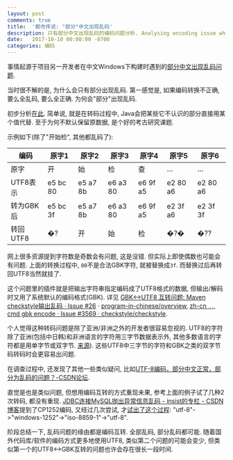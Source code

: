 ```yaml
---
layout: post
comments: true
title:  '都市传说: "部分"中文出现乱码'
description: 只有部分中文出现乱码的编码问题分析. Analysing encoding issue where only part of text displays incorrectly.
date:   2017-10-10 00:00:00 -0700
categories: 编码
---
```


事情起源于项目另一开发者在中文Windows下构建时遇到的[部分中文出现乱码问题](https://github.com/program-in-chinese/junit4_in_chinese/pull/11#issuecomment-324548860).

当时很不解的是, 为什么会只有部分出现乱码. 第一感觉是, 如果编码转换不正确, 要么全乱码, 要么全正确. 为何会"部分"出现乱码.

初步分析[在此](https://github.com/program-in-chinese/junit4_in_chinese/pull/12#issuecomment-333757123). 简单说, 就是在转码过程中, Java会把某些它不认识的部分直接用某个值代替. 至于为何不默认保留原数据, 是个好的考古研究课题.

示例如下(除了"开始检", 其他都乱码了):

编码 | 原字1 | 原字2 | 原字3 | 原字4 |  原字5 | 原字6
 ------------- | ------------- | ------------- | ------------- | ------------- | ------------- | -------------
原字 | 开 | 始 | 检 | 查 | … | …
UTF8表示 | e5 bc 80 | e5 a7 8b | e6 a3 80 | e6 9f a5 | e2 80 a6 | e2 80 a6
转为GBK后 | e5 bc 3f | e5 a7 8b | e6 a3 80 | e6 9f a5 | e2 3f a6 | e2 3f 3f
转回UTF8 | �? | 开 | 始 | 检 | �?� | �??

网上很多资源提到字符数是奇数会有问题, 这是没错. 但实际上即使偶数也可能会有问题. 上面的转换过程中, `80`不是合法GBK字符, 就被替换成`3f`. 而替换过后再转回UTF8当然就挂了.

这个问题里的插件就是把输出字符串指定编码成了UTF8格式的数据, 但输出/解码时又用了系统默认的编码格式(GBK). 详见 [GBK<->UTF8 互转问题: Maven checkstyle输出乱码 · Issue #26](https://github.com/program-in-chinese/overview/issues/26#issuecomment-334206209) · [program-in-chinese/overview](https://github.com/program-in-chinese/overview/issues/26#issuecomment-334206209), [zh-cn ,,,, cmd gbk encode · Issue #3569 · checkstyle/checkstyle](https://github.com/checkstyle/checkstyle/issues/3569#issuecomment-334245633).

个人觉得这种转码问题是除了亚洲/非洲之外的开发者很容易忽视的. UTF8的字符除了亚洲(包括中日韩)和非洲语言的字符用三字节数据表示外, 其他多数语言的字符都是用单字节或双字节. [来源](https://en.wikipedia.org/wiki/Plane_%28Unicode%29#Basic_Multilingual_Plane)). 这些UTF8中三字节的字符和GBK之类的双字节码转码时会更容易出问题.

在调查过程中, 还发现了其他一些类似疑问, 比如[UTF-8编码，部分中文正常，部分为乱码的问题？-CSDN论坛](http://bbs.csdn.net/topics/390010852).

直觉是也是类似问题, 但想用编码互转的方式重现未果, 参考上面的例子试了几种2次转码, 都没有重现. [JDBC连接MySQL抛出异常信息乱码 - insist的专栏 - CSDN博客](http://blog.csdn.net/zyf814/article/details/17021949)提到了CP1252编码, 又经过几次尝试, 才[试出了这个过程](https://github.com/program-in-chinese/overview/issues/26#issuecomment-335617311): "utf-8"->"windows-1252"->"iso-8859-1"->"utf-8".

阶段总结一下, 乱码问题的缘由都是编码互转. 全部乱码, 部分乱码都可能. 随着国外代码库/软件的编码方式更多地使用UTF8, 类似第二个问题的可能会变少, 但类似第一个的UTF8<->GBK互转的问题也许会存在很长一段时间.
